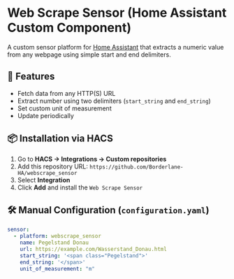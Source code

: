 # Web Scrape Sensor (Home Assistant Custom Component)

A custom sensor platform for [Home Assistant](https://www.home-assistant.io/) that extracts a numeric value from any webpage using simple start and end delimiters.

## 🔧 Features

- Fetch data from any HTTP(S) URL
- Extract number using two delimiters (`start_string` and `end_string`)
- Set custom unit of measurement
- Update periodically

## 📦 Installation via HACS

1. Go to **HACS → Integrations → Custom repositories**
2. Add this repository URL: `https://github.com/Borderlane-HA/webscrape_sensor`
3. Select **Integration**
4. Click **Add** and install the `Web Scrape Sensor`

## 🛠️ Manual Configuration (`configuration.yaml`)

```yaml
sensor:
  - platform: webscrape_sensor
    name: Pegelstand Donau
    url: https://example.com/Wasserstand_Donau.html
    start_string: '<span class="Pegelstand">'
    end_string: '</span>'
    unit_of_measurement: "m"

